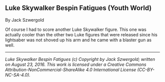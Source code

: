 ## Luke Skywalker Bespin Fatigues (Youth World)

By Jack Szwergold

Of course I had to score another Luke Skywalker figure. This one was actually cooler than the other two Luke figures that were released since his lightsaber was not shoved up his arm and he came with a blaster gun as well.

***

*Luke Skywalker Bespin Fatigues (c) Copyright by Jack Szwergold; written on August 23, 2016. This work is licensed under a Creative Commons Attribution-NonCommercial-ShareAlike 4.0 International License (CC-BY-NC-SA-4.0).*